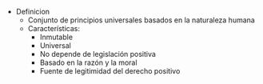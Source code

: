 - Definicion
	- Conjunto de principios universales basados en la naturaleza humana
	- Características:
	  * Inmutable
	  * Universal
	  * No depende de legislación positiva
	  * Basado en la razón y la moral
	  * Fuente de legitimidad del derecho positivo